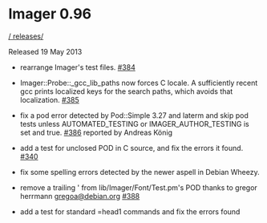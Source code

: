 # Imager 0.96

[ / ](..) [releases/](./)

Released 19 May 2013

- rearrange Imager's test files. [#384](https://github.com/tonycoz/imager/issues/384)

- Imager::Probe::_gcc_lib_paths now forces C locale. A sufficiently recent gcc prints localized keys for the search paths, which avoids that localization. [#385](https://github.com/tonycoz/imager/issues/385)

- fix a pod error detected by Pod::Simple 3.27 and laterm and skip pod tests unless AUTOMATED_TESTING or IMAGER_AUTHOR_TESTING is set and true. [#386](https://github.com/tonycoz/imager/issues/386) reported by Andreas König

- add a test for unclosed POD in C source, and fix the errors it found. [#340](https://github.com/tonycoz/imager/issues/340)

- fix some spelling errors detected by the newer aspell in Debian Wheezy.

- remove a trailing ' from lib/Imager/Font/Test.pm's POD thanks to gregor herrmann <gregoa@debian.org> [#388](https://github.com/tonycoz/imager/issues/388)

- add a test for standard =head1 commands and fix the errors found